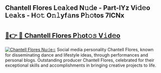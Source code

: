 ## Chantell Flores L𝚎a𝚔ed N𝚞𝚍e - Part-lYz Vi𝚍𝚎o L𝚎a𝚔s - H𝚘𝚝 O𝚗𝚕yf𝚊ns P𝚑𝚘tos 7ICNx

# <h2><a href="http://kf8cupi.oniu.top/?m=Chantell+Flores">🔗👉 🔴 Chantell Flores P𝚑ot𝚘𝚜 V𝚒d𝚎o</a></h2>

[![Chantell Flores Nu𝚍e𝚜](https://i.imgur.com/0qMVB7G.gif)](http://kf8cupi.oniu.top/?m=Chantell+Flores)
Social media personality Chantell Flores, known for disseminating dance and lifestyle ideas, through performances and personal blogs. Outstanding producer Chantell Flores, celebrated for their exceptional skills and accomplishments in bringing creative projects to life.  
